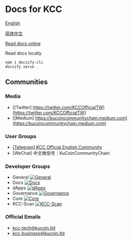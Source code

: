 # Docs for KCC

[English](en-us.md)

[简体中文](zh-cn.md)

[Read docs online](https://kucoin-community-chain.github.io/kcc-docs/#/)

Read docs locally
```
npm i docsify-cli
docsify serve .
```

## Communities

### Media
- [[Twitter] https://twitter.com/KCCOfficialTW](https://twitter.com/KCCOfficialTW)
- [[Medium] https://kucoincommunitychain.medium.com](https://kucoincommunitychain.medium.com)

### User Groups
- [[Telegram] KCC Official English Community](https://t.me/KCCOfficialEnglishCommunity)
- [WeChat] 中文微信号：KuCoinCommunityChain

### Developer Groups
- General [![General](https://badges.gitter.im/kcc-community/community.svg)](https://gitter.im/kcc-community/community?utm_source=badge&utm_medium=badge&utm_campaign=pr-badge)
- Docs [![Docs](https://badges.gitter.im/kcc-community/docs.svg)](https://gitter.im/kcc-community/docs?utm_source=badge&utm_medium=badge&utm_campaign=pr-badge&utm_content=badge)
- dApps [![dApps](https://badges.gitter.im/kcc-community/dApps.svg)](https://gitter.im/kcc-community/dApps?utm_source=badge&utm_medium=badge&utm_campaign=pr-badge)
- Governance [![Governance](https://badges.gitter.im/kcc-community/governance.svg)](https://gitter.im/kcc-community/governance?utm_source=badge&utm_medium=badge&utm_campaign=pr-badge)
- Core [![Core](https://badges.gitter.im/kcc-community/core.svg)](https://gitter.im/kcc-community/core?utm_source=badge&utm_medium=badge&utm_campaign=pr-badge)
- KCC-Scan [![KCC-Scan](https://badges.gitter.im/KCC-Scan/community.svg)](https://gitter.im/KCC-Scan/community?utm_source=badge&utm_medium=badge&utm_campaign=pr-badge)

### Official Emails
- [kcc-tech@kucoin.ltd](kcc-tech@kucoin.ltd)
- [kcc-business@kucoin.ltd](kcc-business@kucoin.ltd)
